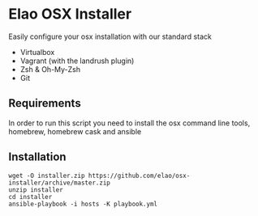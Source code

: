 # Elao OSX Installer

Easily configure your osx installation with our standard stack

- Virtualbox
- Vagrant (with the landrush plugin)
- Zsh & Oh-My-Zsh
- Git


## Requirements

In order to run this script you need to install the osx command line tools, homebrew, homebrew cask and ansible

## Installation

```
wget -O installer.zip https://github.com/elao/osx-installer/archive/master.zip
unzip installer
cd installer
ansible-playbook -i hosts -K playbook.yml
```
